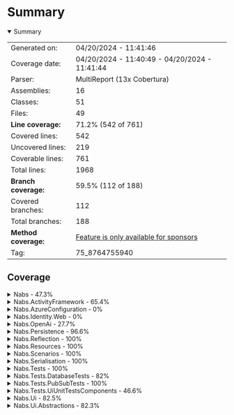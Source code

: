 # Summary
<details open><summary>Summary</summary>

|||
|:---|:---|
| Generated on: | 04/20/2024 - 11:41:46 |
| Coverage date: | 04/20/2024 - 11:40:49 - 04/20/2024 - 11:41:44 |
| Parser: | MultiReport (13x Cobertura) |
| Assemblies: | 16 |
| Classes: | 51 |
| Files: | 49 |
| **Line coverage:** | 71.2% (542 of 761) |
| Covered lines: | 542 |
| Uncovered lines: | 219 |
| Coverable lines: | 761 |
| Total lines: | 1968 |
| **Branch coverage:** | 59.5% (112 of 188) |
| Covered branches: | 112 |
| Total branches: | 188 |
| **Method coverage:** | [Feature is only available for sponsors](https://reportgenerator.io/pro) |
| Tag: | 75_8764755940 |

</details>

## Coverage
<details><summary>Nabs - 47.3%</summary>

|**Name**|**Line**|**Branch**|
|:---|---:|---:|
|**Nabs**|**47.3%**|**23%**|
|Nabs.NewValueService|66.6%|33.3%|
|Nabs.ValueObject`1|34.7%|20%|

</details>
<details><summary>Nabs.ActivityFramework - 65.4%</summary>

|**Name**|**Line**|**Branch**|
|:---|---:|---:|
|**Nabs.ActivityFramework**|**65.4%**|**46.6%**|
|Nabs.ActivityFramework.Activity`1|85.7%|72.2%|
|Nabs.ActivityFramework.ActivityStateValidator`1|42.8%|50%|
|Nabs.ActivityFramework.UiManifest.ActivityStateUiManifest`1|100%||
|Nabs.ActivityFramework.UiManifest.UiManifestResult|100%||
|Nabs.ActivityFramework.Workflow`1|0%|0%|

</details>
<details><summary>Nabs.AzureConfiguration - 0%</summary>

|**Name**|**Line**|**Branch**|
|:---|---:|---:|
|**Nabs.AzureConfiguration**|**0%**|****|
|Nabs.AzureConfiguration.DependencyInversionExtensions|0%||

</details>
<details><summary>Nabs.Identity.Web - 0%</summary>

|**Name**|**Line**|**Branch**|
|:---|---:|---:|
|**Nabs.Identity.Web**|**0%**|****|
|Nabs.Scenarios.DependencyInversionExtensions|0%||

</details>
<details><summary>Nabs.OpenAi - 27.7%</summary>

|**Name**|**Line**|**Branch**|
|:---|---:|---:|
|**Nabs.OpenAi**|**27.7%**|**40.9%**|
|Microsoft.Extensions.Configuration.Binder.SourceGeneration|61.9%|47.3%|
|Nabs.OpenAi.AiClient|33.3%||
|Nabs.OpenAi.Extensions.ChatPromptExtensions|0%|0%|
|Nabs.OpenAi.Extensions.EmbeddingsContentExtensions|0%|0%|
|Nabs.OpenAi.Extensions.SearchEmbeddingsContentExtensions|0%|0%|
|System.Runtime.CompilerServices|0%||

</details>
<details><summary>Nabs.Persistence - 96.6%</summary>

|**Name**|**Line**|**Branch**|
|:---|---:|---:|
|**Nabs.Persistence**|**96.6%**|**95.4%**|
|Nabs.Persistence.BaseDbContext|100%||
|Nabs.Persistence.DependencyInversionExtensions|100%||
|Nabs.Persistence.EntityRepository`1|100%||
|Nabs.Persistence.TenantableDbContext`1|100%|100%|
|Nabs.Persistence.TenantableDbContextFactory`1|87.5%|75%|
|Nabs.Persistence.TenantQueryExtensions|100%||

</details>
<details><summary>Nabs.Reflection - 100%</summary>

|**Name**|**Line**|**Branch**|
|:---|---:|---:|
|**Nabs.Reflection**|**100%**|**100%**|
|Nabs.Reflection.ReflectionExtensions|100%|100%|

</details>
<details><summary>Nabs.Resources - 100%</summary>

|**Name**|**Line**|**Branch**|
|:---|---:|---:|
|**Nabs.Resources**|**100%**|**100%**|
|Nabs.Resources.EmbeddedResourceLoader|100%|100%|

</details>
<details><summary>Nabs.Scenarios - 100%</summary>

|**Name**|**Line**|**Branch**|
|:---|---:|---:|
|**Nabs.Scenarios**|**100%**|**100%**|
|Nabs.Scenarios.ApplicationContext|100%||
|Nabs.Scenarios.TenantId|100%|100%|

</details>
<details><summary>Nabs.Serialisation - 100%</summary>

|**Name**|**Line**|**Branch**|
|:---|---:|---:|
|**Nabs.Serialisation**|**100%**|**100%**|
|Nabs.Serialisation.DefaultJsonSerializer|100%||
|Nabs.Serialisation.GlobalSettings|100%|100%|

</details>
<details><summary>Nabs.Tests - 100%</summary>

|**Name**|**Line**|**Branch**|
|:---|---:|---:|
|**Nabs.Tests**|**100%**|**100%**|
|Nabs.Tests.Fixtures.ConfigurationTestFixtureBase|100%||
|Nabs.Tests.Fixtures.SimpleTestFixture|100%||
|Nabs.Tests.Fixtures.TestFixtureBase|100%||
|Nabs.Tests.FixtureTestBase`1|100%||
|Nabs.Tests.LoadEnumerableFromJsonDataAttribute`1|100%|100%|
|Nabs.Tests.LoadFromCsvDataAttribute`1|100%|100%|

</details>
<details><summary>Nabs.Tests.DatabaseTests - 82%</summary>

|**Name**|**Line**|**Branch**|
|:---|---:|---:|
|**Nabs.Tests.DatabaseTests**|**82%**|**83.3%**|
|Nabs.Tests.DatabaseTests.DatabaseContainerRunOnce|81%|83.3%|
|Nabs.Tests.DatabaseTests.DatabaseFixtureBase|100%||
|Nabs.Tests.DatabaseTests.DatabaseTestBase`1|100%||

</details>
<details><summary>Nabs.Tests.PubSubTests - 100%</summary>

|**Name**|**Line**|**Branch**|
|:---|---:|---:|
|**Nabs.Tests.PubSubTests**|**100%**|****|
|Nabs.Tests.PubSubTests.KafkaPubSubContainerRunOnce|100%||
|Nabs.Tests.PubSubTests.KafkaPubSubFixtureBase|100%||
|Nabs.Tests.PubSubTests.KafkaPubSubTestBase`1|100%||

</details>
<details><summary>Nabs.Tests.UiUnitTestsComponents - 46.6%</summary>

|**Name**|**Line**|**Branch**|
|:---|---:|---:|
|**Nabs.Tests.UiUnitTestsComponents**|**46.6%**|**33.3%**|
|Nabs.Tests.UiUnitTestsComponents.CustomDivComponent|100%||
|Nabs.Tests.UiUnitTestsComponents.ExampleJsInterop|0%|0%|
|Nabs.Tests.UiUnitTestsComponents.TestMainComponent|68.4%|50%|

</details>
<details><summary>Nabs.Ui - 82.5%</summary>

|**Name**|**Line**|**Branch**|
|:---|---:|---:|
|**Nabs.Ui**|**82.5%**|**60%**|
|Nabs.Ui.ExampleJsInterop|0%|0%|
|Nabs.Ui.Forms.DynamicForm`1|92.3%|66.6%|
|Nabs.Ui.Forms.Footer|100%||
|Nabs.Ui.Forms.FormGroupWrapper|0%||
|Nabs.Ui.Forms.FormInputWrapper|100%||
|Nabs.Ui.Forms.Header|100%||

</details>
<details><summary>Nabs.Ui.Abstractions - 82.3%</summary>

|**Name**|**Line**|**Branch**|
|:---|---:|---:|
|**Nabs.Ui.Abstractions**|**82.3%**|****|
|Nabs.Ui.Abstractions.BlazorUIGroupAttribute|100%||
|Nabs.Ui.Abstractions.BlazorUIHintAttribute|100%||
|Nabs.Ui.Abstractions.BlazorUiMappings|76.9%||

</details>
